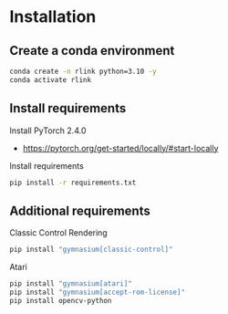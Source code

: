 # Installation

## Create a conda environment

```bash
conda create -n rlink python=3.10 -y
conda activate rlink
```

## Install requirements

Install PyTorch 2.4.0

- <https://pytorch.org/get-started/locally/#start-locally>

Install requirements

```bash
pip install -r requirements.txt
```

## Additional requirements

Classic Control Rendering

```bash
pip install "gymnasium[classic-control]"
```

Atari

```bash
pip install "gymnasium[atari]"
pip install "gymnasium[accept-rom-license]"
pip install opencv-python
```
